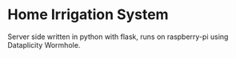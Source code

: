 # Home Irrigation System
Server side written in python with flask, runs on raspberry-pi using Dataplicity Wormhole.
